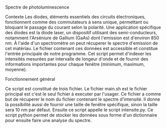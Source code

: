 Spectre de photoluminescence

Contexte
Les diodes, éléments essentiels des circuits électroniques, fonctionnent comme des commutateurs à sens unique, permettant ou bloquant le passage du courant selon la polarité. Une application spécifique des diodes est la diode laser, un dispositif utilisant des semi-conducteurs, notamment l'Arséniure de Gallium (GaAs) dont l'emission est d'environ 850 nm. À l'aide d'un spectromètre on peut récuperer le spectre d'emission de cet matériau. Le fichier contenant ces données est accessible et constitue l'entrée principale de notre programme.
Cet script permet d'indexer les intensités mesurées par intervalle de longeur d'onde et de fournir des informations importantes pour chaque fenêtre (minimum, maximum, moyenne).

Fonctionnement général

Ce script est constitué de trois fichier. Le fichier main.sh est le fichier principal est c'est le seul fichier à executer par l'usager. Ce fichier a comme but de récuperer le nom du fichier contenant le spectre d'intensité. Il donne la possibilité aussi de fournir une taille de fenêtre spécifique, sinon la taille sera 10 nm par défaut. Ensuite ce script appelle le script intensite.py. Ce script python permet de stocker les données sous forme d'un dictionnaire pour ensuite faire une analyse du spectre.  

